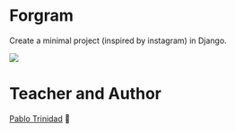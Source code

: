 
# Forgram

Create a minimal project (inspired by instagram) in Django.

![](https://github.com/sango09/Platzigram/blob/master/static/img/instagram.png)

# Teacher and Author

[Pablo Trinidad](https://github.com/pablotrinidad "Pablo Trinidad") 🦾
